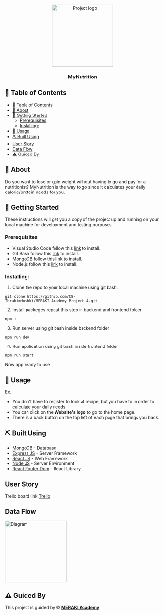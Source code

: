 <p align="center">

 <img width="200px" height="200px" src="https://trello.com/1/cards/64fa3216b00240b3cd887c88/attachments/64fa32785a5f5a49e23ee3a3/download/MyNutrition_Logo.png" alt="Project logo">
 
</p>

<h3 align="center">MyNutrition
</h3>



## 📝 Table of Contents

- [📝 Table of Contents](#-table-of-contents)
- [🧐 About ](#-about-)
- [🏁 Getting Started ](#-getting-started-)
  - [Prerequisites](#prerequisites)
  - [Installing:](#installing)
- [🎈 Usage ](#-usage-)
- [⛏️ Built Using ](#️-built-using-)
- [User Story ](#user-story-)
- [Data Flow ](#data-flow-)
- [⚠️ Guided By ](#️-guided-by-)

## 🧐 About <a name = "about"></a>

Do you want to lose or gain weight without having to go and pay for a nutritionist? MyNutrition is the way to go since it calculates your daily calorie/protein needs for you.

## 🏁 Getting Started <a name = "getting_started"></a>

These instructions will get you a copy of the project up and running on your local machine for development and testing purposes.

### Prerequisites

- Visual Studio Code follow this <a href=''>link</a> to install.
- Git Bash follow this <a href=''>link</a> to install.
- MongoDB follow this <a href=''>link</a> to install.
- Node.js follow this <a href=''>link</a> to install.

### Installing:

1. Clone the repo to your local machine using git bash.

```
git clone https://github.com/C8-IbrahimHushki/MERAKI_Academy_Project_4.git
```

2. Install packeges repeat this step in backend and frontend folder

```
npm i
```

3. Run server using git bash inside backend folder

```
npm run dev
```

4. Run application using git bash inside frontend folder

```
npm run start
```

Now app ready to use

## 🎈 Usage <a name="usage"></a>

Ex.

- You don't have to register to look at recipe, but you have to in order to calculate your daily needs
- You can click on the **Website's logo** to go to the home page.
- There is a back button on the top left of each page that brings you back.


## ⛏️ Built Using <a name = "built_using"></a>

- [MongoDB](https://www.mongodb.com/) - Database
- [Express JS](https://expressjs.com/) - Server Framework
- [React JS](https://https://reactjs.org/) - Web Framework
- [Node JS](https://nodejs.org/en/) - Server Environment
- [React Router Dom](https://reactrouter.com/en/main) - React Library

## User Story <a name = "#user_story"></a>

Trello board link
<a href='https://trello.com/b/CH5jbRai/nutriton-app'>Trello</a>

## Data Flow <a name = "#data_flow"></a>

<img width=200px height=200px src="https://trello.com/1/cards/64f4b13340c8db891faeab03/attachments/64f4b13eb0fa5ba8b51aaf84/previews/64f4b13fb0fa5ba8b51aafb5/download/Screenshot_2.png" alt="Diagram"></a>

## ⚠️ Guided By <a name = "guided_by"></a>

This project is guided by ©️ **[MERAKI Academy](https://www.meraki-academy.org)**
